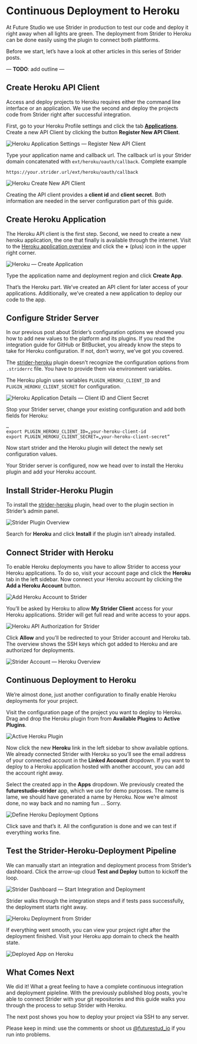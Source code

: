 # Continuous Deployment to Heroku

At Future Studio we use Strider in production to test our code and deploy it right away when all lights are green. The deployment from Strider to Heroku can be done easily using the plugin to connect both plattforms.

Before we start, let’s have a look at other articles in this series of Strider posts.

—
**TODO**: add outline
—

## Create Heroku API Client
Access and deploy projects to Heroku requires either the command line interface or an application. We use the second and deploy the projects code from Strider right after successful integration.

First, go to your Heroku Profile settings and click the tab [**Applications**](https://dashboard.heroku.com/account/applications). Create a new API Client by clicking the button **Register New API Client**.

![Heroku Application Settings — Register New API Client]()

Type your application name and callback url. The callback url is your Strider domain concatenated with `ext/heroku/oauth/callback`. Complete example

	https://your.strider.url/ext/heroku/oauth/callback

![Heroku Create New API Client]()

Creating the API client provides a **client id** and **client secret**. Both information are needed in the server configuration part of this guide.


## Create Heroku Application
The Heroku API client is the first step. Second, we need to create a new heroku application, the one that finally is available through the internet. Visit to the [Heroku application overview](https://dashboard.heroku.com/apps) and click the **+** (plus) icon in the upper right corner.

![Heroku — Create Application]()

Type the application name and deployment region and click **Create App**. 

That’s the Heroku part. We’ve created an API client for later access of your applications. Additionally, we’ve created a new application to deploy our code to the app.


## Configure Strider Server
In our previous post about Strider’s configuration options we showed you how to add new values to the platform and its plugins. If you read the integration guide for GitHub or BitBucket, you already know the steps to take for Heroku configuration. If not, don’t worry, we’ve got you covered.

The [strider-heroku](https://github.com/Strider-CD/strider-heroku) plugin doesn’t recognize the configuration options from `.striderrc` file. You have to provide them via environment variables.

The Heroku plugin uses variables `PLUGIN_HEROKU_CLIENT_ID` and `PLUGIN_HEROKU_CLIENT_SECRET` for configuration.

![Heroku Application Details — Client ID and Client Secret]()

Stop your Strider server, change your existing configuration and add both fields for Heroku:

	…
	export PLUGIN_HEROKU_CLIENT_ID=„your-heroku-client-id
	export PLUGIN_HEROKU_CLIENT_SECRET=„your-heroku-client-secret“

Now start strider and the Heroku plugin will detect the newly set configuration values.

Your Strider server is configured, now we head over to install the Heroku plugin and add your Heroku account.


## Install Strider-Heroku Plugin
To install the [strider-heroku](https://github.com/Strider-CD/strider-heroku) plugin, head over to the plugin   section in Strider’s admin panel.

![Strider Plugin Overview]()

Search for **Heroku** and click **Install** if the plugin isn’t already installed.


## Connect Strider with Heroku
To enable Heroku deployments you have to allow Strider to access your Heroku applications. To do so, visit your account page and click the **Heroku** tab in the left sidebar. Now connect your Heroku account by clicking the **Add a Heroku Account** button.

![Add Heroku Account to Strider]()

You’ll be asked by Heroku to allow **My Strider Client** access for your Heroku applications. Strider will get full read and write access to your apps.

![Heroku API Authorization for Strider]()

Click **Allow** and you’ll be redirected to your Strider account and Heroku tab. The overview shows the SSH keys which got added to Heroku and are authorized for deployments.

![Strider Account — Heroku Overview]()


## Continuous Deployment to Heroku
We’re almost done, just another configuration to finally enable Heroku deployments for your project.

Visit the configuration page of the project you want to deploy to Heroku. Drag and drop the Heroku plugin from from **Available Plugins** to **Active Plugins**.

![Active Heroku Plugin]()

Now click the new **Heroku** link in the left sidebar to show available options. We already connected Strider with Heroku so you’ll see the email address of your connected account in the **Linked Account** dropdown. If you want to deploy to a Heroku application hosted with another account, you can add the account right away.

Select the created app in the **Apps** dropdown. We previously created the **futurestudio-strider** app, which we use for demo purposes. The name is lame, we should have generated a name by Heroku. Now we’re almost done, no way back and no naming fun … Sorry.

![Define Heroku Deployment Options]()

Click save and that’s it. All the configuration is done and we can test if everything works fine.


## Test the Strider-Heroku-Deployment Pipeline
We can manually start an integration and deployment process from Strider’s dashboard. Click the arrow-up cloud **Test and Deploy** button to kickoff the loop.

![Strider Dashboard — Start Integration and Deployment]()

Strider walks through the integration steps and if tests pass successfully, the deployment starts right away.

![Heroku Deployment from Strider]()

If everything went smooth, you can view your project right after the deployment finished. Visit your Heroku app domain to check the health state. 

![Deployed App on Heroku]()


## What Comes Next
We did it! What a great feeling to have a complete continuous integration and deployment pipleline. With the previously published blog posts, you’re able to connect Strider with your git repositories and this guide walks you through the process to setup Strider with Heroku. 

The next post shows you how to deploy your project via SSH to any server.

Please keep in mind: use the comments or shoot us [@futurestud_io](https://twitter.com/futurestud_io) if you run into problems.